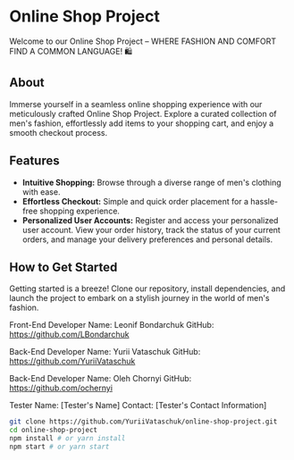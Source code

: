 # Online Shop Project

Welcome to our Online Shop Project – WHERE FASHION AND COMFORT FIND A COMMON LANGUAGE! 🛍️

## About

Immerse yourself in a seamless online shopping experience with our meticulously crafted Online Shop Project. Explore a curated collection of men's fashion, effortlessly add items to your shopping cart, and enjoy a smooth checkout process.

## Features

- **Intuitive Shopping:** Browse through a diverse range of men's clothing with ease.
- **Effortless Checkout:** Simple and quick order placement for a hassle-free shopping experience.
- **Personalized User Accounts:** Register and access your personalized user account. View your order history, track the status of your current orders, and manage your delivery preferences and personal details.

## How to Get Started

Getting started is a breeze! Clone our repository, install dependencies, and launch the project to embark on a stylish journey in the world of men's fashion.

Front-End Developer
Name: Leonif Bondarchuk
GitHub: https://github.com/LBondarchuk

Back-End Developer
Name: Yurii Vataschuk
GitHub: https://github.com/YuriiVataschuk

Back-End Developer
Name: Oleh Chornyi
GitHub: https://github.com/ochernyi

Tester
Name: [Tester's Name]
Contact: [Tester's Contact Information]

```bash
git clone https://github.com/YuriiVataschuk/online-shop-project.git
cd online-shop-project
npm install # or yarn install
npm start # or yarn start
```

